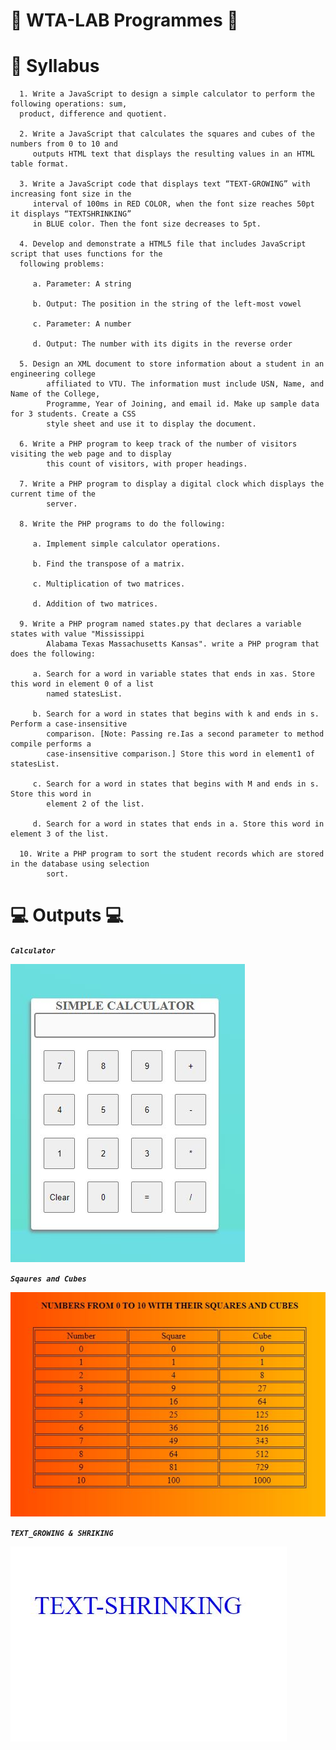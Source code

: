 # :brain: WTA-LAB Programmes :brain:



# :speech_balloon: Syllabus 
      1. Write a JavaScript to design a simple calculator to perform the following operations: sum,
      product, difference and quotient.

      2. Write a JavaScript that calculates the squares and cubes of the numbers from 0 to 10 and
         outputs HTML text that displays the resulting values in an HTML table format.

      3. Write a JavaScript code that displays text “TEXT-GROWING” with increasing font size in the
         interval of 100ms in RED COLOR, when the font size reaches 50pt it displays “TEXTSHRINKING”
         in BLUE color. Then the font size decreases to 5pt.

      4. Develop and demonstrate a HTML5 file that includes JavaScript script that uses functions for the
      following problems:
         
         a. Parameter: A string
         
         b. Output: The position in the string of the left-most vowel
         
         c. Parameter: A number
         
         d. Output: The number with its digits in the reverse order

      5. Design an XML document to store information about a student in an engineering college
            affiliated to VTU. The information must include USN, Name, and Name of the College,
            Programme, Year of Joining, and email id. Make up sample data for 3 students. Create a CSS
            style sheet and use it to display the document.

      6. Write a PHP program to keep track of the number of visitors visiting the web page and to display
            this count of visitors, with proper headings.

      7. Write a PHP program to display a digital clock which displays the current time of the
            server.

      8. Write the PHP programs to do the following:
         
         a. Implement simple calculator operations.
         
         b. Find the transpose of a matrix.
         
         c. Multiplication of two matrices.
         
         d. Addition of two matrices.

      9. Write a PHP program named states.py that declares a variable states with value "Mississippi
            Alabama Texas Massachusetts Kansas". write a PHP program that does the following:
         
         a. Search for a word in variable states that ends in xas. Store this word in element 0 of a list
            named statesList.
         
         b. Search for a word in states that begins with k and ends in s. Perform a case-insensitive
            comparison. [Note: Passing re.Ias a second parameter to method compile performs a
            case-insensitive comparison.] Store this word in element1 of statesList.
         
         c. Search for a word in states that begins with M and ends in s. Store this word in
            element 2 of the list.
         
         d. Search for a word in states that ends in a. Store this word in element 3 of the list.

      10. Write a PHP program to sort the student records which are stored in the database using selection
            sort.

# :computer: Outputs :computer:

   ***`Calculator`***
      
   ![alt text](https://github.com/karthik2522/WTA/blob/main/Outputs/calculator.JPG)
   
   ***`Sqaures and Cubes`***
      
   ![alt text](https://github.com/karthik2522/WTA/blob/main/Outputs/square.JPG)
   
   ***`TEXT_GROWING & SHRIKING`***
   
   ![alt](https://github.com/karthik2522/WTA/blob/main/Outputs/text-s.JPG)
